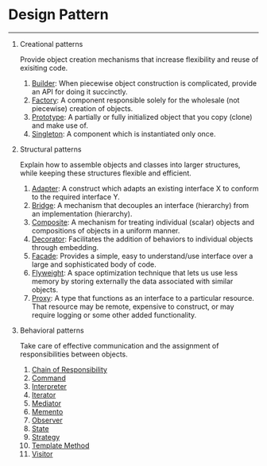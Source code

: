 # Design Pattern

---

1. Creational patterns

    Provide object creation mechanisms that increase flexibility and reuse of exisiting code.

    1. [Builder](./creational/builder/): When piecewise object construction is complicated, provide an API for doing it succinctly.
    1. [Factory](./creational/factories/): A component responsible solely for the wholesale (not piecewise) creation of objects.
    1. [Prototype](./creational/prototype/): A partially or fully initialized object that you copy (clone) and make use of.
    1. [Singleton](./creational/singleton/): A component which is instantiated only once.

1. Structural patterns

    Explain how to assemble objects and classes into larger structures, while keeping these structures flexible and efficient.

    1. [Adapter](./structural/adapter/): A construct which adapts an existing interface X to conform to the required interface Y.
    1. [Bridge](./structural/bridge/): A mechanism that decouples an interface (hierarchy) from an implementation (hierarchy).
    1. [Composite](./structural/composite/): A mechanism for treating individual (scalar) objects and compositions of objects in a uniform manner.
    1. [Decorator](./structural/decorator/): Facilitates the addition of behaviors to individual objects through embedding.
    1. [Facade](./structural/facade/): Provides a simple, easy to understand/use interface over a large and sophisticated body of code.
    1. [Flyweight](./structural/flyweight/): A space optimization technique that lets us use less memory by storing externally the data associated with similar objects.
    1. [Proxy](./structural/proxy/): A type that functions as an interface to a particular resource. That resource may be remote, expensive to construct, or may require logging or some other added functionality.

1. Behavioral patterns

    Take care of effective communication and the assignment of responsibilities between objects.

    1. [Chain of Responsibility](./behavioral/chain_of_responsibility/)
    1. [Command](./behavioral/command/)
    1. [Interpreter](./behavioral/interpreter/)
    1. [Iterator](./behavioral/iterator/)
    1. [Mediator](./behavioral/mediator/)
    1. [Memento](./behavioral/memento/)
    1. [Observer](./behavioral/observer/)
    1. [State](./behavioral/state/)
    1. [Strategy](./behavioral/strategy/)
    1. [Template Method](./behavioral/template_method/)
    1. [Visitor](./behavioral/visitor/)
